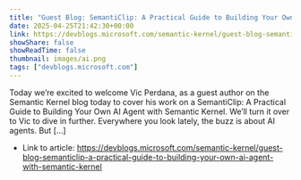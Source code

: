 ```yaml
---
title: "Guest Blog: SemantiClip: A Practical Guide to Building Your Own AI Agent with Semantic Kernel"
date: 2025-04-25T21:42:30+00:00
link: https://devblogs.microsoft.com/semantic-kernel/guest-blog-semanticlip-a-practical-guide-to-building-your-own-ai-agent-with-semantic-kernel
showShare: false
showReadTime: false
thumbnail: images/ai.png
tags: ["devblogs.microsoft.com"]
---
```

Today we’re excited to welcome Vic Perdana, as a guest author on the Semantic Kernel blog today to cover his work on a SemantiClip: A Practical Guide to Building Your Own AI Agent with Semantic Kernel. We’ll turn it over to Vic to dive in further. Everywhere you look lately, the buzz is about AI agents. But […]

- Link to article: https://devblogs.microsoft.com/semantic-kernel/guest-blog-semanticlip-a-practical-guide-to-building-your-own-ai-agent-with-semantic-kernel